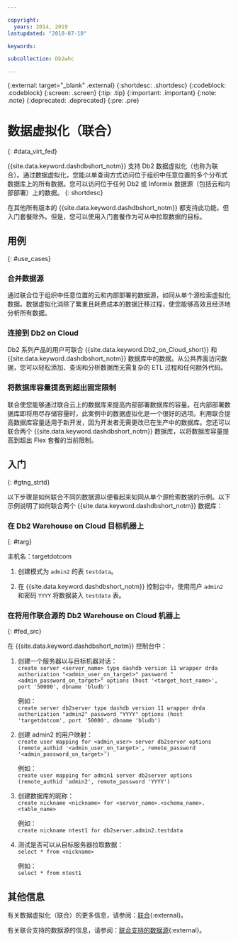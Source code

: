 ```yaml
---

copyright:
  years: 2014, 2019
lastupdated: "2018-07-18"

keywords:

subcollection: Db2whc

---
```


<!-- Attribute definitions --> 
{:external: target="_blank" .external}
{:shortdesc: .shortdesc}
{:codeblock: .codeblock}
{:screen: .screen}
{:tip: .tip}
{:important: .important}
{:note: .note}
{:deprecated: .deprecated}
{:pre: .pre}

# 数据虚拟化（联合）
{: #data_virt_fed}

{{site.data.keyword.dashdbshort_notm}} 支持 Db2 数据虚拟化（也称为联合）。通过数据虚拟化，您能以单查询方式访问位于组织中任意位置的多个分布式数据库上的所有数据。您可以访问位于任何 Db2 或 Informix 数据源（包括云和内部部署）上的数据。
{: shortdesc}

在其他所有版本的 {{site.data.keyword.dashdbshort_notm}} 都支持此功能，但入门套餐除外。但是，您可以使用入门套餐作为可从中拉取数据的目标。

## 用例
{: #use_cases}

### 合并数据源

通过联合位于组织中任意位置的云和内部部署的数据源，如同从单个源检索虚拟化数据。数据虚拟化消除了繁重且耗费成本的数据迁移过程，使您能够高效且经济地分析所有数据。

<!-- A company may have started their operations with an on-premises Db2 server. As cloud technology becomes more widespread and companies start to operate on cloud in a cost-effective fashion, there will be continued Cloud growth. However, the organization’s data on both sources remain as a critical component to their decision-making processes. By way of example, a client operating in retail industry needs to be able to access all data, say customer information, to run further analysis on their customers’ consumption behaviors. They need to be able to identify customers, match their records on cloud with already existing ones from an on-premises database and compose them as if the data is being retrieved from a single source. Federation capability here prevents the burdensome data migration process and allows the user to access the data without moving the data.

located in the cloud and on-premises -->

### 连接到 Db2 on Cloud

Db2 系列产品的用户可联合 {{site.data.keyword.Db2_on_Cloud_short}} 和 {{site.data.keyword.dashdbshort_notm}} 数据库中的数据。从公共界面访问数据，您可以轻松添加、查询和分析数据而无需复杂的 ETL 过程和任何额外代码。

<!-- Db2 family users would now be able to federate data between Db2 on Cloud and Db2 Warehouse on Cloud. By being provided a common interface for accessing the data, a user can now easily add or query data from or to the Warehouse without complex ETL processes or any additional code. -->

<!-- ### Sharded data across multiple servers

At times, you might choose to partition (shard) your data. With federation capabilities, sharded data can be queried with a unified interface. Federation gives you the ability to better balance your workloads, scale specific parts of an app, and create microservices that work together. -->

<!-- At times, users may choose to partition (shard). With federation capabilities, data can be queried with a unified interface and this lets the user better balance the workload, scale specific parts of an app or create microservices that work together. -->

### 将数据库容量提高到超出固定限制

联合使您能够通过联合云上的数据库来提高内部部署数据库的容量。在内部部署数据库即将用尽存储容量时，此案例中的数据虚拟化是一个很好的选项。利用联合提高数据库容量适用于新开发，因为开发者无需更改已在生产中的数据库。您还可以联合两个 {{site.data.keyword.dashdbshort_notm}} 数据库，以将数据库容量提高到超出 Flex 套餐的当前限制。


<!-- By using federation, users can increase capacity of an on premises database by federating to or from the cloud. This is a great option if your on premises database is running out of storage. Increased capacity will also be useful for new development as our users no longer need to change a database in production. You can also use this feature to federate between two Db2 on Cloud databases to increase the capacity beyond the current limits of the Flex plan. -->

## 入门
{: #gtng_strtd}

以下步骤是如何联合不同的数据源以便看起来如同从单个源检索数据的示例。以下示例说明了如何联合两个 {{site.data.keyword.dashdbshort_notm}} 数据库：

### 在 Db2 Warehouse on Cloud 目标机器上
{: #targ}

主机名：targetdotcom

1. 创建模式为 `admin2` 的表 `testdata`。

2. 在 {{site.data.keyword.dashdbshort_notm}} 控制台中，使用用户 `admin2` 和密码 `YYYY` 将数据装入 `testdata` 表。

### 在将用作联合源的 Db2 Warehouse on Cloud 机器上
{: #fed_src}

在 {{site.data.keyword.dashdbshort_notm}} 控制台中：

<!-- 1. Catalog the target machine:<br/>
   `db2 catalog tcpip node <node_name> remote <host_name> server 50000`<br/>

   For example:<br/>
   `db2 catalog tcpip node fedS remote targetdotcom server 50000`

2. Catalog the database on fedS:<br/>
   `db2 catalog db bludb as <db_name> at node <node_name>`

   For example:<br/>
   `db2 catalog db bludb as srcdb at node fedS`

3. Connect to the database on fedS:<br/>
   `db2 connect to <catalog_db_name> user <admin_user> using '<admin_password>'`

   For example:<br/>
   `db2 connect to srcdb user 'admin1' with password 'XXXX'`

4. Create a wrapper on fedS:<br/>
   `db2 "create wrapper drda"` -->

1. 创建一个服务器以与目标机器对话：<br/>
   `create server <server_name> type dashdb version 11 wrapper drda authorization "<admin_user_on_target>" password "<admin_password_on_target>" options (host '<target_host_name>', port '50000', dbname 'bludb')`

   例如：<br/>
   `create server db2server type dashdb version 11 wrapper drda authorization "admin2" password "YYYY" options (host 'targetdotcom', port '50000', dbname 'bludb')`

2. 创建 admin2 的用户映射：<br/>
   `create user mapping for <admin_user> server db2server options (remote_authid '<admin_user_on_target>', remote_password '<admin_password_on_target>')`

   例如：<br/>
   `create user mapping for admin1 server db2server options (remote_authid 'admin2', remote_password 'YYYY')`

3. 创建数据库的昵称：<br/>
   `create nickname <nickname> for <server_name>.<schema_name>.<table_name>`

   例如：<br/>
   `create nickname ntest1 for db2server.admin2.testdata`

4. 测试是否可以从目标服务器拉取数据：<br/>
   `select * from <nickname>`

   例如：<br/>
   `select * from ntest1`

## 其他信息

有关数据虚拟化（联合）的更多信息，请参阅：[联合](https://www.ibm.com/support/knowledgecenter/SS6NHC/com.ibm.swg.im.dashdb.doc/fcontainer.html){:external}。

有关联合支持的数据源的信息，请参阅：[联合支持的数据源](https://www.ibm.com/support/docview.wss?uid=swg27050561){:external}。
